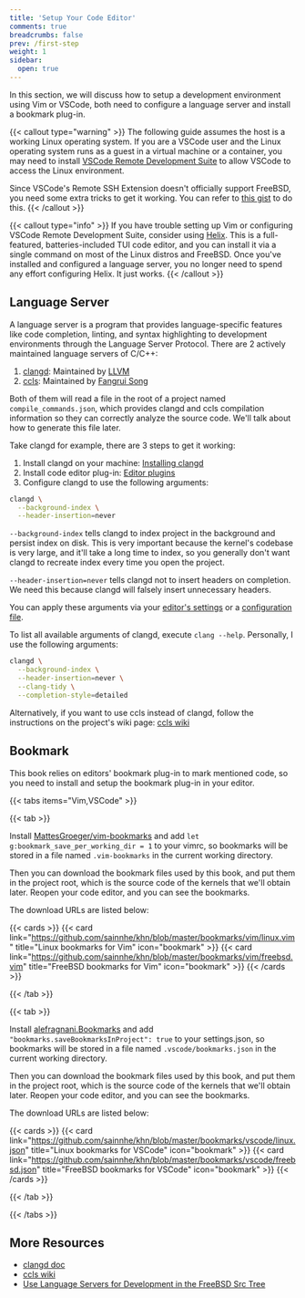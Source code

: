 ```yaml
---
title: 'Setup Your Code Editor'
comments: true
breadcrumbs: false
prev: /first-step
weight: 1
sidebar:
  open: true
---
```


In this section, we will discuss how to setup a development environment using Vim or VSCode, both need to configure a language server and install a bookmark plug-in.

{{< callout type="warning" >}}
The following guide assumes the host is a working Linux operating system. If you are a VSCode user and the Linux operating system runs as a guest in a virtual machine or a container, you may need to install [VSCode Remote Development Suite](https://code.visualstudio.com/docs/remote/remote-overview) to allow VSCode to access the Linux environment.

Since VSCode's Remote SSH Extension doesn't officially support FreeBSD, you need some extra tricks to get it working. You can refer to [this gist](https://gist.github.com/mateuszkwiatkowski/ce486d692b4cb18afc2c8c68dcfe8602) to do this.
{{< /callout >}}

{{< callout type="info" >}}
If you have trouble setting up Vim or configuring VSCode Remote Development Suite, consider using [Helix](https://helix-editor.com/). This is a full-featured, batteries-included TUI code editor, and you can install it via a single command on most of the Linux distros and FreeBSD. Once you've installed and configured a language server, you no longer need to spend any effort configuring Helix. It just works.
{{< /callout >}}

## Language Server

A language server is a program that provides language-specific features like code completion, linting, and syntax highlighting to development environments through the Language Server Protocol. There are 2 actively maintained language servers of C/C++:

1. [clangd](https://clangd.llvm.org/): Maintained by [LLVM](https://llvm.org)
2. [ccls](https://github.com/MaskRay/ccls): Maintained by [Fangrui Song](https://github.com/MaskRay)

Both of them will read a file in the root of a project named `compile_commands.json`, which provides clangd and ccls compilation information so they can correctly analyze the source code. We'll talk about how to generate this file later.

Take clangd for example, there are 3 steps to get it working:

1. Install clangd on your machine: [Installing clangd](https://clangd.llvm.org/installation#installing-clangd)
2. Install code editor plug-in: [Editor plugins](https://clangd.llvm.org/installation#editor-plugins)
3. Configure clangd to use the following arguments:

```sh
clangd \
  --background-index \
  --header-insertion=never
```

`--background-index` tells clangd to index project in the background and persist index on disk. This is very important because the kernel's codebase is very large, and it'll take a long time to index, so you generally don't want clangd to recreate index every time you open the project.

`--header-insertion=never` tells clangd not to insert headers on completion. We need this because clangd will falsely insert unnecessary headers.

You can apply these arguments via your [editor's settings](https://clangd.llvm.org/installation#editor-plugins) or a [configuration file](https://clangd.llvm.org/config#files).

To list all available arguments of clangd, execute `clang --help`. Personally, I use the following arguments:

```sh
clangd \
  --background-index \
  --header-insertion=never \
  --clang-tidy \
  --completion-style=detailed
```

Alternatively, if you want to use ccls instead of clangd, follow the instructions on the project's wiki page: [ccls wiki](https://github.com/MaskRay/ccls/wiki)

## Bookmark

This book relies on editors' bookmark plug-in to mark mentioned code, so you need to install and setup the bookmark plug-in in your editor.

{{< tabs items="Vim,VSCode" >}}

  {{< tab >}}

  Install [MattesGroeger/vim-bookmarks](https://github.com/MattesGroeger/vim-bookmarks) and add `let g:bookmark_save_per_working_dir = 1` to your vimrc, so bookmarks will be stored in a file named `.vim-bookmarks` in the current working directory.

  Then you can download the bookmark files used by this book, and put them in the project root, which is the source code of the kernels that we'll obtain later. Reopen your code editor, and you can see the bookmarks.

  The download URLs are listed below:

  {{< cards >}}
    {{< card link="https://github.com/sainnhe/khn/blob/master/bookmarks/vim/linux.vim" title="Linux bookmarks for Vim" icon="bookmark" >}}
    {{< card link="https://github.com/sainnhe/khn/blob/master/bookmarks/vim/freebsd.vim" title="FreeBSD bookmarks for Vim" icon="bookmark" >}}
  {{< /cards >}}

  {{< /tab >}}

  {{< tab >}}

  Install [alefragnani.Bookmarks](https://marketplace.visualstudio.com/items?itemName=alefragnani.Bookmarks) and add `"bookmarks.saveBookmarksInProject": true` to your settings.json, so bookmarks will be stored in a file named `.vscode/bookmarks.json` in the current working directory.

  Then you can download the bookmark files used by this book, and put them in the project root, which is the source code of the kernels that we'll obtain later. Reopen your code editor, and you can see the bookmarks.

  The download URLs are listed below:

  {{< cards >}}
    {{< card link="https://github.com/sainnhe/khn/blob/master/bookmarks/vscode/linux.json" title="Linux bookmarks for VSCode" icon="bookmark" >}}
    {{< card link="https://github.com/sainnhe/khn/blob/master/bookmarks/vscode/freebsd.json" title="FreeBSD bookmarks for VSCode" icon="bookmark" >}}
  {{< /cards >}}

  {{< /tab >}}

{{< /tabs >}}

## More Resources

- [clangd doc](https://clangd.llvm.org/)
- [ccls wiki](https://github.com/MaskRay/ccls/wiki)
- [Use Language Servers for Development in the FreeBSD Src Tree](https://docs.freebsd.org/en/articles/freebsd-src-lsp/)
